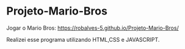 # Projeto-Mario-Bros
Jogar o Mario Bros: https://robalves-5.github.io/Projeto-Mario-Bros/

Realizei esse programa utilizando HTML,CSS e JAVASCRIPT.
